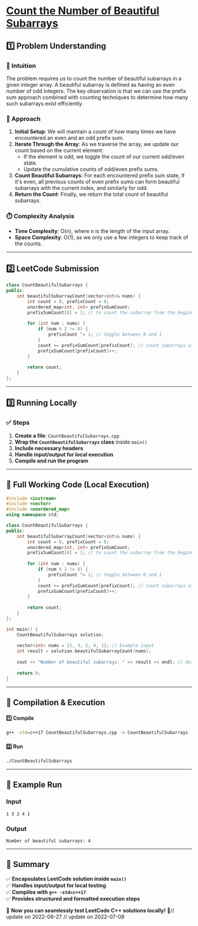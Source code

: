 # **[Count the Number of Beautiful Subarrays](https://leetcode.com/problems/count-the-number-of-beautiful-subarrays/description/)**  

## **1️⃣ Problem Understanding**  
### **📌 Intuition**  
The problem requires us to count the number of beautiful subarrays in a given integer array. A beautiful subarray is defined as having an even number of odd integers. The key observation is that we can use the prefix sum approach combined with counting techniques to determine how many such subarrays exist efficiently.

### **🚀 Approach**  
1. **Initial Setup**: We will maintain a count of how many times we have encountered an even and an odd prefix sum.
2. **Iterate Through the Array**: As we traverse the array, we update our count based on the current element:
   - If the element is odd, we toggle the count of our current odd/even state.
   - Update the cumulative counts of odd/even prefix sums.
3. **Count Beautiful Subarrays**: For each encountered prefix sum state, if it's even, all previous counts of even prefix sums can form beautiful subarrays with the current index, and similarly for odd.
4. **Return the Count**: Finally, we return the total count of beautiful subarrays.

### **⏱️ Complexity Analysis**  
- **Time Complexity**: O(n), where n is the length of the input array.
- **Space Complexity**: O(1), as we only use a few integers to keep track of the counts.

---  

## **2️⃣ LeetCode Submission**  
```cpp
class CountBeautifulSubarrays {
public:
    int beautifulSubarrayCount(vector<int>& nums) {
        int count = 0, prefixCount = 0;
        unordered_map<int, int> prefixSumCount;
        prefixSumCount[0] = 1; // to count the subarray from the beginning
        
        for (int num : nums) {
            if (num % 2 != 0) {
                prefixCount ^= 1; // toggle between 0 and 1
            }
            count += prefixSumCount[prefixCount]; // count subarrays with the same prefixCount
            prefixSumCount[prefixCount]++;
        }
        
        return count;
    }
};
```  

---  

## **3️⃣ Running Locally**  
### **✅ Steps**  
1. **Create a file**: `CountBeautifulSubarrays.cpp`  
2. **Wrap the `CountBeautifulSubarrays` class** inside `main()`  
3. **Include necessary headers**  
4. **Handle input/output for local execution**  
5. **Compile and run the program**  

---  

## **📝 Full Working Code (Local Execution)**  
```cpp
#include <iostream>
#include <vector>
#include <unordered_map>
using namespace std;

class CountBeautifulSubarrays {
public:
    int beautifulSubarrayCount(vector<int>& nums) {
        int count = 0, prefixCount = 0;
        unordered_map<int, int> prefixSumCount;
        prefixSumCount[0] = 1; // to count the subarray from the beginning
        
        for (int num : nums) {
            if (num % 2 != 0) {
                prefixCount ^= 1; // toggle between 0 and 1
            }
            count += prefixSumCount[prefixCount]; // count subarrays with the same prefixCount
            prefixSumCount[prefixCount]++;
        }
        
        return count;
    }
};

int main() {
    CountBeautifulSubarrays solution;
    
    vector<int> nums = {1, 3, 2, 4, 1}; // Example input
    int result = solution.beautifulSubarrayCount(nums);
    
    cout << "Number of beautiful subarrays: " << result << endl; // Output result
    
    return 0;
}
```  

---  

## **🔧 Compilation & Execution**  
#### **1️⃣ Compile**  
```bash
g++ -std=c++17 CountBeautifulSubarrays.cpp -o CountBeautifulSubarrays
```  

#### **2️⃣ Run**  
```bash
./CountBeautifulSubarrays
```  

---  

## **🎯 Example Run**  
### **Input**  
```
1 3 2 4 1
```  
### **Output**  
```
Number of beautiful subarrays: 4
```  

---  

## **📌 Summary**  
✅ **Encapsulates LeetCode solution inside `main()`**  
✅ **Handles input/output for local testing**  
✅ **Compiles with `g++ -std=c++17`**  
✅ **Provides structured and formatted execution steps**  

🚀 **Now you can seamlessly test LeetCode C++ solutions locally!** 🚀// update on 2022-06-27
// update on 2022-07-08
